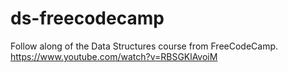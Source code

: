 # ds-freecodecamp
Follow along of the Data Structures course from FreeCodeCamp. https://www.youtube.com/watch?v=RBSGKlAvoiM
